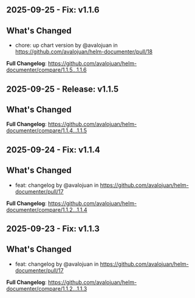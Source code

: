 ## 2025-09-25 - Fix: v1.1.6

## What's Changed
* chore: up chart version by @avalojuan in https://github.com/avalojuan/helm-documenter/pull/18


**Full Changelog**: https://github.com/avalojuan/helm-documenter/compare/1.1.5...1.1.6

## 2025-09-25 - Release: v1.1.5

## What's Changed


**Full Changelog**: https://github.com/avalojuan/helm-documenter/compare/1.1.4...1.1.5

## 2025-09-24 - Fix: v1.1.4

## What's Changed
* feat: changelog by @avalojuan in https://github.com/avalojuan/helm-documenter/pull/17


**Full Changelog**: https://github.com/avalojuan/helm-documenter/compare/1.1.2...1.1.4

## 2025-09-23 - Fix: v1.1.3

## What's Changed
* feat: changelog by @avalojuan in https://github.com/avalojuan/helm-documenter/pull/17


**Full Changelog**: https://github.com/avalojuan/helm-documenter/compare/1.1.2...1.1.3
